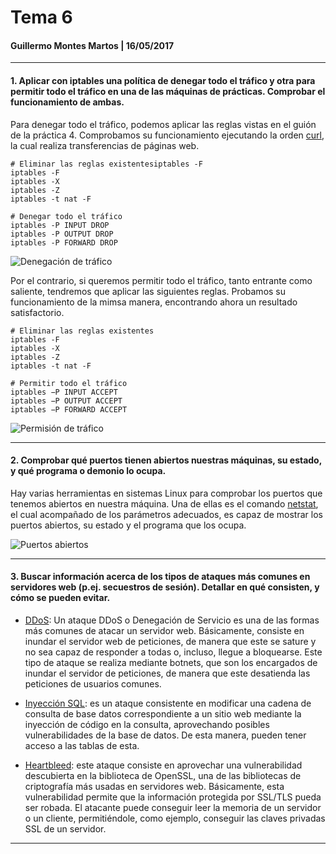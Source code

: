 # Tema 6

#### Guillermo Montes Martos | 16/05/2017

___

#### 1. Aplicar con iptables una política de denegar todo el tráfico y otra para permitir todo el tráfico en una de las máquinas de prácticas. Comprobar el funcionamiento de ambas.

Para denegar todo el tráfico, podemos aplicar las reglas vistas en el guión de la práctica 4. Comprobamos su funcionamiento ejecutando la orden [curl](https://linux.die.net/man/1/curl), la cual realiza transferencias de páginas web.

```shell
# Eliminar las reglas existentesiptables -F
iptables -F
iptables -X
iptables -Z
iptables -t nat -F

# Denegar todo el tráfico
iptables -P INPUT DROP
iptables -P OUTPUT DROP
iptables -P FORWARD DROP
```

![Denegación de tráfico](img/denegar_iptables.png "Denegación de tráfico")

Por el contrario, si queremos permitir todo el tráfico, tanto entrante como saliente, tendremos que aplicar las siguientes reglas. Probamos su funcionamiento de la mimsa manera, encontrando ahora un resultado satisfactorio.

```shell
# Eliminar las reglas existentes
iptables -F
iptables -X
iptables -Z
iptables -t nat -F

# Permitir todo el tráfico
iptables −P INPUT ACCEPT
iptables −P OUTPUT ACCEPT
iptables −P FORWARD ACCEPT
```

![Permisión de tráfico](img/permitir_iptables.png "Permisión de tráfico")


___

#### 2. Comprobar qué puertos tienen abiertos nuestras máquinas, su estado, y qué programa o demonio lo ocupa.

Hay varias herramientas en sistemas Linux para comprobar los puertos que tenemos abiertos en nuestra máquina. Una de ellas es el comando [netstat](https://linux.die.net/man/8/netstat), el cual acompañado de los parámetros adecuados, es capaz de mostrar los puertos abiertos, su estado y el programa que los ocupa.

![Puertos abiertos](img/netstat.png "Puertos abiertos")

___


#### 3. Buscar información acerca de los tipos de ataques más comunes en servidores web (p.ej. secuestros de sesión). Detallar en qué consisten, y cómo se pueden evitar.

+ [DDoS](https://es.wikipedia.org/wiki/Ataque_de_denegaci%C3%B3n_de_servicio): Un ataque DDoS o Denegación de Servicio es una de las formas más comunes de atacar un servidor web. Básicamente, consiste en inundar el servidor web de peticiones, de manera que este se sature y no sea capaz de responder a todas o, incluso, llegue a bloquearse. Este tipo de ataque se realiza mediante botnets, que son los encargados de inundar el servidor de peticiones, de manera que este desatienda las peticiones de usuarios comunes.

+ [Inyección SQL](https://es.wikipedia.org/wiki/Inyecci%C3%B3n_SQL): es un ataque consistente en modificar una cadena de consulta de base datos correspondiente a un sitio web mediante la inyección de código en la consulta, aprovechando posibles vulnerabilidades de la base de datos. De esta manera, pueden tener acceso a las tablas de esta.

+ [Heartbleed](https://es.wikipedia.org/wiki/Heartbleed): este ataque consiste en aprovechar una vulnerabilidad descubierta en la biblioteca de OpenSSL, una de las bibliotecas de criptografía más usadas en servidores web. Básicamente, esta vulnerabilidad permite que la información protegida por SSL/TLS pueda ser robada. El atacante puede conseguir leer la memoria de un servidor o un cliente, permitiéndole, como ejemplo, conseguir las claves privadas SSL de un servidor.

___